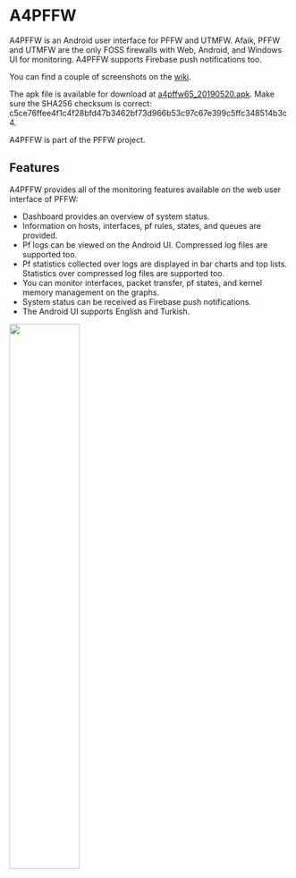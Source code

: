 # A4PFFW

A4PFFW is an Android user interface for PFFW and UTMFW. Afaik, PFFW and UTMFW are the only FOSS firewalls with Web, Android, and Windows UI for monitoring. A4PFFW supports Firebase push notifications too.

You can find a couple of screenshots on the [wiki](https://github.com/sonertari/A4PFFW/wiki).

The apk file is available for download at [a4pffw65\_20190520.apk](https://drive.google.com/file/d/1zMuAcRWgG_uv3QZ__RsH5Ym7yVRWNb5p/view?usp=sharing). Make sure the SHA256 checksum is correct: c5ce76ffee4f1c4f28bfd47b3462bf73d966b53c97c67e399c5ffc348514b3c4.

A4PFFW is part of the PFFW project.

## Features

A4PFFW provides all of the monitoring features available on the web user interface of PFFW:

- Dashboard provides an overview of system status.
- Information on hosts, interfaces, pf rules, states, and queues are provided.
- Pf logs can be viewed on the Android UI. Compressed log files are supported too.
- Pf statistics collected over logs are displayed in bar charts and top lists. Statistics over compressed log files are supported too.
- You can monitor interfaces, packet transfer, pf states, and kernel memory management on the graphs.
- System status can be received as Firebase push notifications.
- The Android UI supports English and Turkish.

<img src="https://github.com/sonertari/A4PFFW/blob/master/screenshots/A4PffwDashboard.png" width="50%" height="50%">